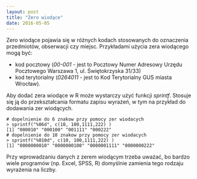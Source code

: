 ```yaml
---
layout: post
title: "Zero wiodące"
date: 2016-05-05
---
```


Zero wiodące pojawia się w różnych kodach stosowanych do oznaczenia przedmiotów, obserwacji czy miejsc. Przykładami użycia zera wiodącego mogą być:

  * kod pocztowy (_00-001_ - jest to Pocztowy Numer Adresowy Urzędu Pocztowego Warszawa 1, ul. Świętokrzyska 31/33) 
  * kod terytorialny (_0264011_ - jest to Kod Terytorialny GUS miasta Wrocław).

Aby dodać zera wiodące w R może wystarczy użyć funkcji _sprintf_. Stosuje się ją do przekształcania formatu zapisu wyrażeń, w tym na przykład do dodawania zer wiodących. 

```
# dopelnienie do 6 znakow przy pomocy zer wiodacych
> sprintf("%06d", c(10, 100,1111,222) ) 
[1] "000010" "000100" "001111" "000222"
# dopelnienie do 10 znakow przy pomocy zer wiodacych
> sprintf("%010d", c(10, 100,1111,222) ) 
[1] "0000000010" "0000000100" "0000001111" "0000000222"
```

Przy wprowadzaniu danych z zerem wiodącym trzeba uważać, bo bardzo wiele programów (np. Excel, SPSS, R) domyślnie zamienia tego rodzaju wyrażenia na liczby.


